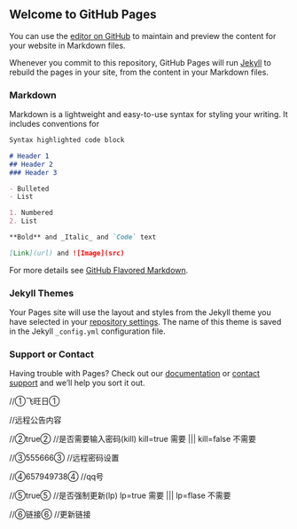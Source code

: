 ## Welcome to GitHub Pages

You can use the [editor on GitHub](https://github.com/mt2y/44/edit/gh-pages/index.md) to maintain and preview the content for your website in Markdown files.

Whenever you commit to this repository, GitHub Pages will run [Jekyll](https://jekyllrb.com/) to rebuild the pages in your site, from the content in your Markdown files.

### Markdown

Markdown is a lightweight and easy-to-use syntax for styling your writing. It includes conventions for

```markdown
Syntax highlighted code block

# Header 1
## Header 2
### Header 3

- Bulleted
- List

1. Numbered
2. List

**Bold** and _Italic_ and `Code` text

[Link](url) and ![Image](src)
```

For more details see [GitHub Flavored Markdown](https://guides.github.com/features/mastering-markdown/).

### Jekyll Themes

Your Pages site will use the layout and styles from the Jekyll theme you have selected in your [repository settings](https://github.com/mt2y/44/settings/pages). The name of this theme is saved in the Jekyll `_config.yml` configuration file.

### Support or Contact

Having trouble with Pages? Check out our [documentation](https://docs.github.com/categories/github-pages-basics/) or [contact support](https://support.github.com/contact) and we’ll help you sort it out.


//①飞旺日①

//远程公告内容

//②true②
//是否需要输入密码(kill)   kill=true 需要  ||| kill=false 不需要

//③555666③
//远程密码设置

//④657949738④
//qq号

//⑤true⑤
//是否强制更新(lp)   lp=true 需要  ||| lp=flase 不需要

//⑥链接⑥
//更新链接
